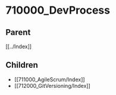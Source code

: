 # 710000_DevProcess

## Parent
[[../Index]]

## Children
- [[711000_AgileScrum/Index]]
- [[712000_GitVersioning/Index]]
